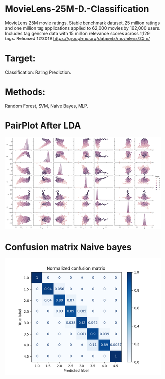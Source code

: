 # MovieLens-25M-D.-Classification

MovieLens 25M movie ratings. Stable benchmark dataset. 25 million ratings and one million tag applications applied to 62,000 movies by 162,000 users. Includes tag genome data with 15 million relevance scores across 1,129 tags. Released 12/2019
https://grouplens.org/datasets/movielens/25m/

# Target:
Classification: Rating Prediction.

# Methods:
Random Forest,
SVM,
Naive Bayes,
MLP.

# PairPlot After LDA
![alt text](https://github.com/DamienCg/MovieLens-25M-D.-Classification-/blob/main/Figure_1.png?raw=true)

# Confusion matrix Naive bayes
![alt text](https://github.com/DamienCg/MovieLens-25M-D.-Classification-/blob/main/nb2.png?raw=true)

